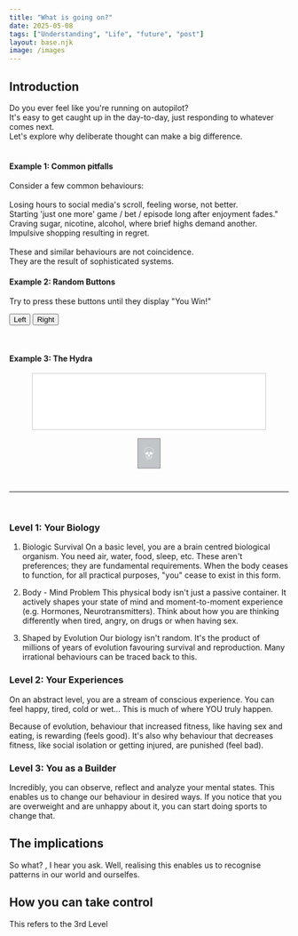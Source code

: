 ```yaml
---
title: "What is going on?"
date: 2025-05-08
tags: ["Understanding", "Life", "future", "post"]
layout: base.njk
image: /images
---
```


## Introduction

Do you ever feel like you're running on autopilot? <br>
It's easy to get caught up in the day-to-day, just responding to whatever comes next. <br>
Let's explore why deliberate thought can make a big difference.<br><br>
#### Example 1: Common pitfalls <br>
Consider a few common behaviours: <br><br>
  Losing hours to social media's scroll, feeling worse, not better. <br>
  Starting 'just one more' game / bet / episode long after enjoyment fades." <br>
  Craving sugar, nicotine, alcohol, where brief highs demand another. <br>
  Impulsive shopping resulting in regret. <br><br>
These and similar behaviours are not coincidence. <br>
They are the result of sophisticated systems. <br>
#### Example 2: Random Buttons
<div class="interactive-game-two">
<p class="game-instruction">Try to press these buttons until they display "You Win!"</p>
  <div class="game-buttons-container">
    <button id="left-button">Left</button> 
    <button id="right-button">Right</button>
  </div>
  <p id="hint-message" aria-live="polite" style="min-height: 1.2em;"></p> 
  <p id="victory-message" aria-live="polite"></p> 
</div>
<script src="/js/buttons.js" defer></script>

#### Example 3: The Hydra

<div class="interactive-skull-game">
  <div id="problem-box-container" style="display: flex; flex-wrap: wrap; justify-content: center; align-items: center; min-height: 80px; padding: 10px; border: 1px solid #ccc; margin: 10px auto; width: 90%; max-width: 400px; background-color: #ffffff;">
  </div>
  <div style="text-align: center; margin-top: 15px;">
    <button id="skull-button" style="font-size: 2.5em; padding: 5px 10px; background-color: #6c757d; color: white; border: 2px solid #343a40; cursor: not-allowed; opacity: 0.4;" >💀</button>
  </div>
  <p id="skull-game-message" aria-live="polite" style="text-align: center; min-height: 1.2em; font-weight: bold; margin-top: 10px;"></p>
</div>
<hr>
<script src="/js/hydra.js" defer></script>


<br>


### Level 1: Your Biology

1. Biologic Survival
On a basic level, you are a brain centred biological organism.
You need air, water, food, sleep, etc. These aren't preferences; they are fundamental requirements. 
When the body ceases to function, for all practical purposes, "you" cease to exist in this form.

2. Body - Mind Problem
This physical body isn't just a passive container. 
It actively shapes your state of mind and moment-to-moment experience (e.g. Hormones, Neurotransmitters).
Think about how you are thinking differently when tired, angry, on drugs or when having sex.

3. Shaped by Evolution
Our biology isn't random.
It's the product of millions of years of evolution favouring survival and reproduction.
Many irrational behaviours can be traced back to this.


### Level 2: Your Experiences
On an abstract level, you are a stream of conscious experience. You can feel happy, tired, cold or wet...
This is much of where YOU truly happen. 

Because of evolution, behaviour that increased fitness, like having sex and eating, is rewarding (feels good). 
It's also why behaviour that decreases fitness, like social isolation or getting injured, are punished (feel bad).

### Level 3: You as a Builder
Incredibly, you can observe, reflect and analyze your mental states. 
This enables us to change our behaviour in desired ways. 
If you notice that you are overweight and are unhappy about it, you can start doing sports to change that.



## The implications

So what? , I hear you ask.
Well, realising this enables us to recognise patterns in our world and ourselfes.


## How you can take control

This refers to the 3rd Level
